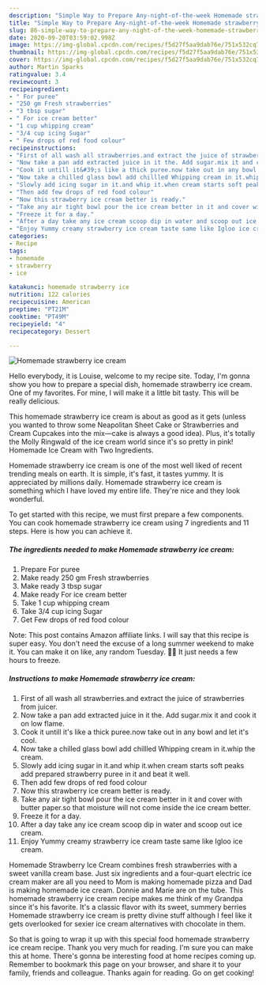 ```yaml
---
description: "Simple Way to Prepare Any-night-of-the-week Homemade strawberry ice cream"
title: "Simple Way to Prepare Any-night-of-the-week Homemade strawberry ice cream"
slug: 86-simple-way-to-prepare-any-night-of-the-week-homemade-strawberry-ice-cream
date: 2020-09-20T03:59:02.998Z
image: https://img-global.cpcdn.com/recipes/f5d27f5aa9dab76e/751x532cq70/homemade-strawberry-ice-cream-recipe-main-photo.jpg
thumbnail: https://img-global.cpcdn.com/recipes/f5d27f5aa9dab76e/751x532cq70/homemade-strawberry-ice-cream-recipe-main-photo.jpg
cover: https://img-global.cpcdn.com/recipes/f5d27f5aa9dab76e/751x532cq70/homemade-strawberry-ice-cream-recipe-main-photo.jpg
author: Martin Sparks
ratingvalue: 3.4
reviewcount: 3
recipeingredient:
- " For puree"
- "250 gm Fresh strawberries"
- "3 tbsp sugar"
- " For ice cream better"
- "1 cup whipping cream"
- "3/4 cup icing Sugar"
- " Few drops of red food colour"
recipeinstructions:
- "First of all wash all strawberries.and extract the juice of strawberries from juicer."
- "Now take a pan add extracted juice in it the. Add sugar.mix it and cook it on low flame."
- "Cook it untill it&#39;s like a thick puree.now take out in any bowl and let it&#39;s cool."
- "Now take a chilled glass bowl add chillled Whipping cream in it.whip the cream."
- "Slowly add icing sugar in it.and whip it.when cream starts soft peaks add prepared strawberry puree in it and beat it well."
- "Then add few drops of red food colour"
- "Now this strawberry ice cream better is ready."
- "Take any air tight bowl pour the ice cream better in it and cover with butter paper.so that moisture will not come inside the ice cream better."
- "Freeze it for a day."
- "After a day take any ice cream scoop dip in water and scoop out ice cream."
- "Enjoy Yummy creamy strawberry ice cream taste same like Igloo ice cream."
categories:
- Recipe
tags:
- homemade
- strawberry
- ice

katakunci: homemade strawberry ice 
nutrition: 122 calories
recipecuisine: American
preptime: "PT21M"
cooktime: "PT49M"
recipeyield: "4"
recipecategory: Dessert

---
```



![Homemade strawberry ice cream](https://img-global.cpcdn.com/recipes/f5d27f5aa9dab76e/751x532cq70/homemade-strawberry-ice-cream-recipe-main-photo.jpg)

Hello everybody, it is Louise, welcome to my recipe site. Today, I'm gonna show you how to prepare a special dish, homemade strawberry ice cream. One of my favorites. For mine, I will make it a little bit tasty. This will be really delicious.

This homemade strawberry ice cream is about as good as it gets (unless you wanted to throw some Neapolitan Sheet Cake or Strawberries and Cream Cupcakes into the mix—cake is always a good idea). Plus, it&#39;s totally the Molly Ringwald of the ice cream world since it&#39;s so pretty in pink! Homemade Ice Cream with Two Ingredients.

Homemade strawberry ice cream is one of the most well liked of recent trending meals on earth. It is simple, it's fast, it tastes yummy. It is appreciated by millions daily. Homemade strawberry ice cream is something which I have loved my entire life. They're nice and they look wonderful.


To get started with this recipe, we must first prepare a few components. You can cook homemade strawberry ice cream using 7 ingredients and 11 steps. Here is how you can achieve it.

<!--inarticleads1-->

##### The ingredients needed to make Homemade strawberry ice cream:

1. Prepare  For puree
1. Make ready 250 gm Fresh strawberries
1. Make ready 3 tbsp sugar
1. Make ready  For ice cream better
1. Take 1 cup whipping cream
1. Take 3/4 cup icing Sugar
1. Get  Few drops of red food colour


Note: This post contains Amazon affiliate links. I will say that this recipe is super easy. You don&#39;t need the excuse of a long summer weekend to make it. You can make it on like, any random Tuesday. 💁🏼 It just needs a few hours to freeze. 

<!--inarticleads2-->

##### Instructions to make Homemade strawberry ice cream:

1. First of all wash all strawberries.and extract the juice of strawberries from juicer.
1. Now take a pan add extracted juice in it the. Add sugar.mix it and cook it on low flame.
1. Cook it untill it&#39;s like a thick puree.now take out in any bowl and let it&#39;s cool.
1. Now take a chilled glass bowl add chillled Whipping cream in it.whip the cream.
1. Slowly add icing sugar in it.and whip it.when cream starts soft peaks add prepared strawberry puree in it and beat it well.
1. Then add few drops of red food colour
1. Now this strawberry ice cream better is ready.
1. Take any air tight bowl pour the ice cream better in it and cover with butter paper.so that moisture will not come inside the ice cream better.
1. Freeze it for a day.
1. After a day take any ice cream scoop dip in water and scoop out ice cream.
1. Enjoy Yummy creamy strawberry ice cream taste same like Igloo ice cream.


Homemade Strawberry Ice Cream combines fresh strawberries with a sweet vanilla cream base. Just six ingredients and a four-quart electric ice cream maker are all you need to Mom is making homemade pizza and Dad is making homemade ice cream. Donnie and Marie are on the tube. This homemade strawberry ice cream recipe makes me think of my Grandpa since it&#39;s his favorite. It&#39;s a classic flavor with its sweet, summery berries Homemade strawberry ice cream is pretty divine stuff although I feel like it gets overlooked for sexier ice cream alternatives with chocolate in them. 

So that is going to wrap it up with this special food homemade strawberry ice cream recipe. Thank you very much for reading. I'm sure you can make this at home. There's gonna be interesting food at home recipes coming up. Remember to bookmark this page on your browser, and share it to your family, friends and colleague. Thanks again for reading. Go on get cooking!
